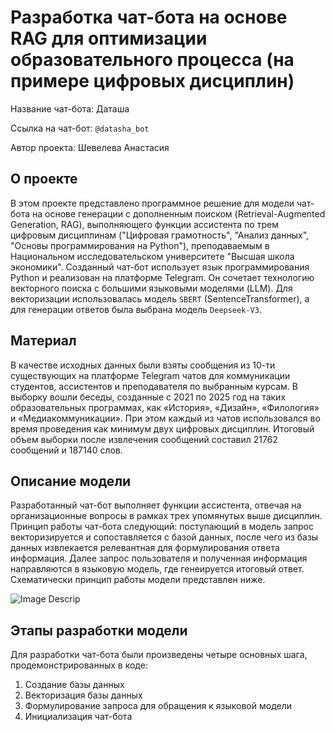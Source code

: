 # Разработка чат-бота на основе RAG для оптимизации образовательного процесса (на примере цифровых дисциплин) 

Название чат-бота: Даташа

Ссылка на чат-бот: `@datasha_bot`

Автор проекта: Шевелева Анастасия

## О проекте

В этом проекте представлено программное решение для модели чат-бота на основе генерации с дополненным поиском (Retrieval-Augmented Generation, RAG), выполняющего функции ассистента по трем цифровым дисциплинам ("Цифровая грамотность", "Анализ данных", "Основы программирования на Python"), преподаваемым в Национальном исследовательском университете "Высшая школа экономики". Созданный чат-бот использует язык программирования Python и реализован на платформе Telegram. Он сочетает технологию векторного поиска с большими языковыми моделями (LLM). Для векторизации использовалась модель `SBERT` (SentenceTransformer), а для генерации ответов была выбрана модель `Deepseek-V3`.

## Материал

В качестве исходных данных были взяты сообщения из 10-ти существующих на платформе Telegram чатов для коммуникации студентов, ассистентов и преподавателя по выбранным курсам. В выборку вошли беседы, созданные с 2021 по 2025 год на таких образовательных программах, как «История», «Дизайн», «Филология» и «Медиакоммуникации». При этом каждый из чатов использовался во время проведения как минимум двух цифровых дисциплин. Итоговый объем выборки после извлечения сообщений составил 21762 сообщений и 187140 слов.

## Описание модели

Разработанный чат-бот выполняет функции ассистента, отвечая на организационные вопросы в рамках трех упомянутых выше дисциплин. 
Принцип работы чат-бота следующий: поступающий в модель запрос векторизируется и сопоставляется с базой данных, после чего из базы данных извлекается релевантная для формулирования ответа информация. Далее запрос пользователя и полученная информация направляются в языковую модель, где генеируется итоговый ответ. 
Схематически принцип работы модели представлен ниже. 

![Image Descrip](https://sun9-6.userapi.com/impg/Ll-w6qm74y60gJTxjwRH746YWwOh2-FJT8mrMQ/CdFqr9fahw4.jpg?size=490x377&quality=95&sign=00bda9c7f8d41a41e99a091958bda750&type=album)

## Этапы разработки модели

Для разработки чат-бота были произведены четыре основных шага, продемонстрированных в коде: 

1. Создание базы данных
2. Векторизация базы данных
3. Формулирование запроса для обращения к языковой модели
4. Инициализация чат-бота
